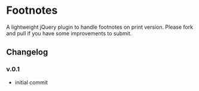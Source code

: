 # Footnotes

A lightweight jQuery plugin to handle footnotes on print version. Please fork and pull if you have some improvements to submit.

## Changelog

### v.0.1

 - initial commit